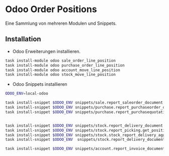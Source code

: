 # Odoo Order Positions

Eine Sammlung von mehreren Modulen und Snippets.

## Installation

* Odoo Erweiterungen installieren.

```bash
task install-module odoo sale_order_line_position
task install-module odoo purchase_order_line_position
task install-module odoo account_move_line_position
task install-module odoo stock_move_line_position
```

* Odoo Snippets installieren

```bash
ODOO_ENV=local-odoo

task install-snippet $ODOO_ENV snippets/sale.report_saleorder_document.get_position.xml
task install-snippet $ODOO_ENV snippets/purchase.report_purchaseorder_document.get_position.xml
task install-snippet $ODOO_ENV snippets/purchase.report_purchasequotation_document.get_position.xml


task install-snippet $ODOO_ENV snippets/stock.report_delivery_document.get_position.xml  
task install-snippet $ODOO_ENV snippets/stock.report_picking.get_position.xml
task install-snippet $ODOO_ENV snippets/stock.stock_report_delivery_aggregated_move_lines.get_position.xml
task install-snippet $ODOO_ENV  snippets/stock.report_delivery_document.sort_by_position.xml

task install-snippet $ODOO_ENV snippets/account.report_invoice_document.get_position.xml
```